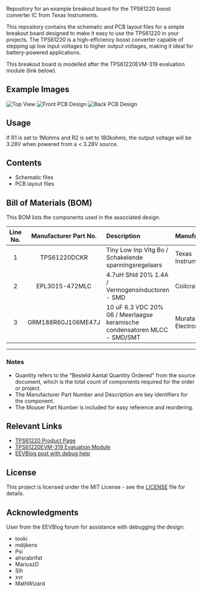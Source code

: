 Repository for an example breakout board for the TPS61220 boost converter IC from Texas Instruments.

This repository contains the schematic and PCB layout files for a simple breakout board designed to make it easy to use the TPS61220 in your projects. The TPS61220 is a high-efficiency boost converter capable of stepping up low input voltages to higher output voltages, making it ideal for battery-powered applications.

This breakout board is modelled after the TPS61220EVM-319 evaluation module (link below).

## Example Images
<style>
  img {
    max-height: 400px;
    width: auto;
  }
</style>
![Top View](https://i.imgur.com/jgy9n4q.jpeg)
![Front PCB Design](https://i.imgur.com/airpwDt.png)
![Back PCB Design](https://i.imgur.com/9AK6NAB.png)

## Usage
If R1 is set to 1Mohms and R2 is set to 180kohms, the output voltage will be 3.28V when powered from a < 3.28V source.

## Contents
- Schematic files
- PCB layout files

## Bill of Materials (BOM)

This BOM lists the components used in the associated design.

| Line No. | Manufacturer Part No. | Description | Manufacturer | Quantity | Mouser Part Number |
|:---:|:---:|:---|:---|:---:|:---:|
| 1 | TPS61220DCKR | Tiny Low Inp Vltg Bo / Schakelende spanningsregelaars | Texas Instruments | 1 | 595-TPS61220DCKR |
| 2 | EPL3015-472MLC | 4.7uH Shld 20% 1.4A / Vermogensinductoren - SMD | Coilcraft | 1 | 994-EPL3015-472MLC |
| 3 | GRM188R60J106ME47J | 10 uF 6.3 VDC 20% 06 / Meerlaagse keramische condensatoren MLCC - SMD/SMT | Murata Electronics | 2 | 81-GRM188R60J106ME7J |

---

### Notes
* Quantity refers to the "Besteld Aantal Quantity Ordered" from the source document, which is the total count of components required for the order or project.
* The Manufacturer Part Number and Description are key identifiers for the component.
* The Mouser Part Number is included for easy reference and reordering.

## Relevant Links

- [TPS61220 Product Page](https://www.ti.com/product/TPS61220)
- [TPS61220EVM-319 Evaluation Module](https://www.ti.com/tool/TPS61220EVM-319)
- [EEVBlog post with debug help](https://www.eevblog.com/forum/beginners/kindly-requesting-help-with-debugging-a-tsp61220-(pcb)-voltage-boost-converter/)

## License
This project is licensed under the MIT License - see the [LICENSE](LICENSE) file for details.

## Acknowledgments
User from the EEVBlog forum for assistance with debugging the design:
- tooki
- mdijkens
- Psi
- ahsrabrifat
- MariuszD
- Slh
- xvr
- MathWizard
